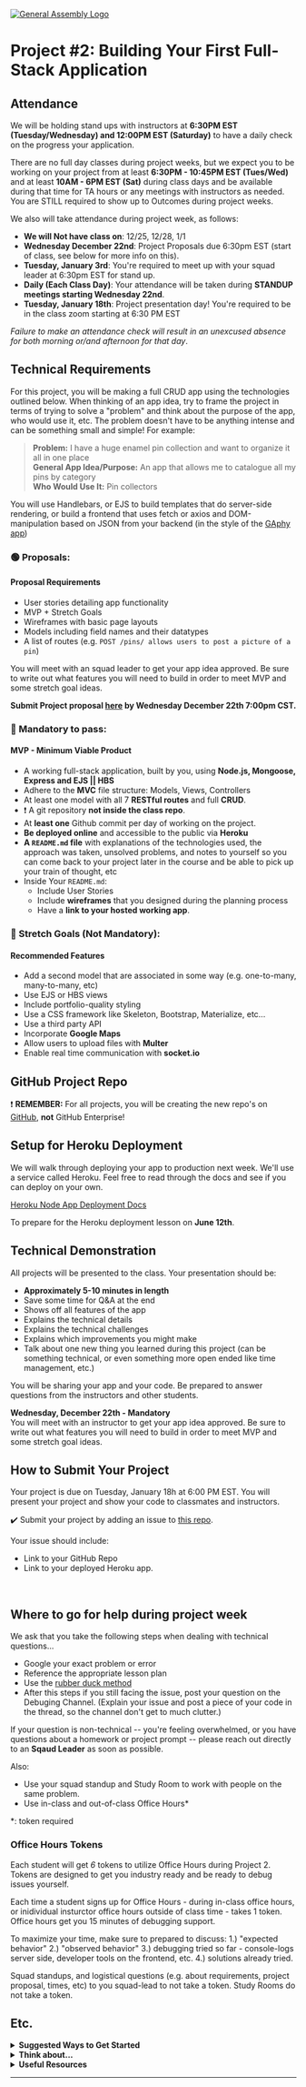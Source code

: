 [![General Assembly Logo](https://camo.githubusercontent.com/1a91b05b8f4d44b5bbfb83abac2b0996d8e26c92/687474703a2f2f692e696d6775722e636f6d2f6b6538555354712e706e67)](https://generalassemb.ly)

# Project #2: Building Your First Full-Stack Application

## Attendance
We will be holding stand ups with instructors at **6:30PM EST (Tuesday/Wednesday) and 12:00PM EST (Saturday)** to have a daily check on the progress your application.

There are no full day classes during project weeks, but we expect you to be working on your project from at least **6:30PM - 10:45PM EST (Tues/Wed)** and at least **10AM - 6PM EST (Sat)** during class days and be available during that time for TA hours or any meetings with instructors as needed. You are STILL required to show up to Outcomes during project weeks.   

We also will take attendance during project week, as follows:
  - **We will Not have class on**: 12/25, 12/28, 1/1
  - **Wednesday December 22nd**: Project Proposals due 6:30pm EST (start of class, see below for more info on this).
  - **Tuesday, January 3rd**: You're required to meet up with your squad leader at 6:30pm EST for stand up.
  - **Daily (Each Class Day)**: Your attendance will be taken during **STANDUP meetings starting Wednesday 22nd**. 
  - **Tuesday, January 18th**: Project presentation day! You're required to be in the class zoom starting at 6:30 PM EST

_Failure to make an attendance check will result in an unexcused absence for both morning or/and afternoon for that day_.

## Technical Requirements
For this project, you will be making a full CRUD app using the technologies outlined below. When thinking of an app idea, try to frame the project in terms of trying to solve a "problem" and think about the purpose of the app, who would use it, etc. The problem doesn't have to be anything intense and can be something small and simple! For example:

  >**Problem:** I have a huge enamel pin collection and want to organize it all in one place<br>
  >**General App Idea/Purpose:** An app that allows me to catalogue all my pins by category <br>
  >**Who Would Use It:** Pin collectors
  
You will use Handlebars, or EJS to build templates that do server-side rendering, or build a frontend that uses fetch or axios and DOM-manipulation based on JSON from your backend (in the style of the [GAphy app](https://git.generalassemb.ly/Flex-929/express-api-lab))

### &#128994; Proposals:
#### Proposal Requirements

* User stories detailing app functionality
* MVP + Stretch Goals
* Wireframes with basic page layouts
* Models including field names and their datatypes
* A list of routes (e.g. `POST /pins/ allows users to post a picture of a pin`)

You will meet with an squad leader to get your app idea approved. Be sure to write out what features you will need to build in order to meet MVP and some stretch goal ideas.

**Submit Project proposal [here](https://git.generalassemb.ly/Flex-928/project-2/issues/new?assignees=&labels=&template=project-proposal-submission.md&title=Your+Name+%2B+Squad+Lead) by Wednesday December 22th 7:00pm CST.**

### &#x1F534; Mandatory to pass:
#### MVP - Minimum Viable Product

* A working full-stack application, built by you, using **Node.js, Mongoose, Express and EJS || HBS**
* Adhere to the **MVC** file structure: Models, Views, Controllers
* At least one model with all 7 **RESTful routes** and full **CRUD**.
* :heavy_exclamation_mark: A git repository **not inside the class repo**.  
* At **least one** Github commit per day of working on the project.
* **Be deployed online** and accessible to the public via **Heroku**
* **A ``README.md`` file** with explanations of the technologies used, the approach was taken, unsolved problems, and notes to yourself so you can come back to your project later in the course and be able to pick up your train of thought, etc
* Inside Your `README.md`:
    * Include User Stories
    * Include **wireframes** that you designed during the planning process
    * Have a **link to your hosted working app**.

### &#x1F535; Stretch Goals (Not Mandatory):
#### Recommended Features

* Add a second model that are associated in some way (e.g. one-to-many, many-to-many, etc) 
* Use EJS or HBS views
* Include portfolio-quality styling
* Use a CSS framework like Skeleton, Bootstrap, Materialize, etc...
* Use a third party API
* Incorporate **Google Maps**
* Allow users to upload files with **Multer**
* Enable real time communication with **socket.io**

## GitHub Project Repo

:heavy_exclamation_mark: **REMEMBER:** For all projects, you will be creating the new repo's on [GitHub](https://github.com/), **not** GitHub Enterprise!

## Setup for Heroku Deployment


We will walk through deploying your app to production next week. We'll use a service called Heroku. Feel free to read through the docs and see if you can deploy on your own.

[Heroku Node App Deployment Docs](https://devcenter.heroku.com/categories/nodejs-support)

To prepare for the Heroku deployment lesson on **June 12th**.


## Technical Demonstration

All projects will be presented to the class. Your presentation should be:

* **Approximately 5-10 minutes in length**
* Save some time for Q&A at the end
* Shows off all features of the app
* Explains the technical details
* Explains the technical challenges
* Explains which improvements you might make
* Talk about one new thing you learned during this project (can be something technical, or even something more open ended like time management, etc.)

You will be sharing your app and your code.  Be prepared to answer questions from the instructors and other students.

**Wednesday, December 22th - Mandatory**<br>
You will meet with an instructor to get your app idea approved. Be sure to write out what features you will need to build in order to meet MVP and some stretch goal ideas.

## How to Submit Your Project


Your project is due on Tuesday, January 18h at 6:00 PM EST. You will present your project and show your code to classmates and instructors.

:heavy_check_mark: Submit your project by adding an issue to [this repo](https://git.generalassemb.ly/Flex-929/project2-gallery/issues).

Your issue should include:

- Link to your GitHub Repo
- Link to your deployed Heroku app.

<br>


## Where to go for help during project week

We ask that you take the following steps when dealing with technical questions...

- Google your exact problem or error
- Reference the appropriate lesson plan
- Use the [rubber duck method](https://rubberduckdebugging.com/)
- After this steps if you still facing the issue, post your question on the Debuging Channel. (Explain your issue and post a piece of your code in the thread, so the channel don't get to much clutter.)

If your question is non-technical -- you're feeling overwhelmed, or you have questions about a homework or project prompt -- please reach out directly to an **Sqaud Leader** as soon as possible.

Also:
- Use your squad standup and Study Room to work with people on the same problem.
- Use in-class and out-of-class Office Hours*

*: token required

### Office Hours Tokens

Each student will get *6* tokens to utilize Office Hours during Project 2. Tokens are designed to get you industry ready and be ready to debug issues yourself. 

Each time a student signs up for Office Hours - during in-class office hours, or inidividual insturctor office hours outside of class time - takes 1 token. Office hours get you 15 minutes of debugging support.

To maximize your time, make sure to prepared to discuss: 1.) "expected behavior" 2.) "observed behavior" 3.) debugging tried so far - console-logs server side, developer tools on the frontend, etc. 4.) solutions already tried.

Squad standups, and logistical questions (e.g. about requirements, project proposal, times, etc) to you squad-lead to not take a token. Study Rooms do not take a token.





## Etc.

<details><summary><strong>Suggested Ways to Get Started</strong></summary>

* **Wireframe** Make a drawing of what your app will look like in all of the stages of the app(what does it look like as soon as you log on to the site? What does it look like while the player is playing? What does it look like when the player wins / loses?).

* **Break the project down into different components** (data, presentation, views, style, DOM manipulation) and brainstorm each component individually.

* **Commit early, commit often.** Don’t be afraid to break something because you can always go back in time to a previous version.

* **Consult documentation resources** (MDN, jQuery, etc.) at home to better understand what you’ll be getting into.
</details>


<details><summary><strong>Think about...</strong></summary>

- **Creativity**  
Did you add a personal spin or creative element into your project submission? Did you deliver something of value to the end user?

- **Code Quality**  
Did you follow code style guidance and best practices covered in class, such as spacing, indentation, modularity, and semantic naming? Did you comment your code as your instructors have in class?

- **Problem Solving**  
Are you able to defend why you implemented your solution in a certain way? Can you demonstrate that you thought through alternative implementations?
</details>

<details><summary><strong>Useful Resources</strong></summary>

* **[Heroku](http://www.heroku.com)**
* **[Good User Story Guide](https://www.atlassian.com/agile/project-management/user-stories)**
* **[Presenting Information Architecture](http://webstyleguide.com/wsg3/3-information-architecture/4-presenting-information.html)**
* **[Mongo Documentation](https://docs.mongodb.com/manual/)**
* **[Mongoose Documentation](http://mongoosejs.com/docs/guide.html)**
</details>
<hr>  
